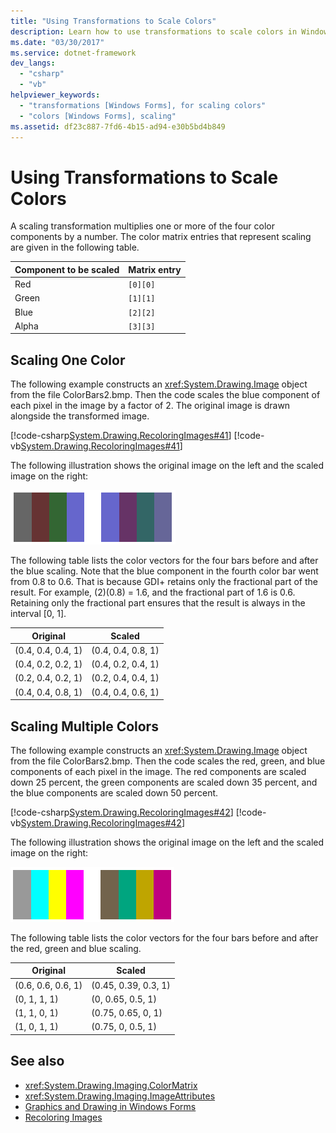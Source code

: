 ```yaml
---
title: "Using Transformations to Scale Colors"
description: Learn how to use transformations to scale colors in Windows Forms with code examples for scaling one or multiple colors.
ms.date: "03/30/2017"
ms.service: dotnet-framework
dev_langs: 
  - "csharp"
  - "vb"
helpviewer_keywords: 
  - "transformations [Windows Forms], for scaling colors"
  - "colors [Windows Forms], scaling"
ms.assetid: df23c887-7fd6-4b15-ad94-e30b5bd4b849
---
```

# Using Transformations to Scale Colors

A scaling transformation multiplies one or more of the four color components by a number. The color matrix entries that represent scaling are given in the following table.

|Component to be scaled|Matrix entry|
|----------------------------|------------------|
|Red|`[0][0]`|
|Green|`[1][1]`|
|Blue|`[2][2]`|
|Alpha|`[3][3]`|

## Scaling One Color

The following example constructs an <xref:System.Drawing.Image> object from the file ColorBars2.bmp. Then the code scales the blue component of each pixel in the image by a factor of 2. The original image is drawn alongside the transformed image.

[!code-csharp[System.Drawing.RecoloringImages#41](~/samples/snippets/csharp/VS_Snippets_Winforms/System.Drawing.RecoloringImages/CS/Class1.cs#41)]
[!code-vb[System.Drawing.RecoloringImages#41](~/samples/snippets/visualbasic/VS_Snippets_Winforms/System.Drawing.RecoloringImages/VB/Class1.vb#41)]

The following illustration shows the original image on the left and the scaled image on the right:

![Screenshot that compares the original and scaled colors.](./media/using-transformations-to-scale-colors/four-bar-scale-one-color.png)

The following table lists the color vectors for the four bars before and after the blue scaling. Note that the blue component in the fourth color bar went from 0.8 to 0.6. That is because GDI+ retains only the fractional part of the result. For example, (2)(0.8) = 1.6, and the fractional part of 1.6 is 0.6. Retaining only the fractional part ensures that the result is always in the interval [0, 1].

|Original|Scaled|
|--------------|------------|
|(0.4, 0.4, 0.4, 1)|(0.4, 0.4, 0.8, 1)|
|(0.4, 0.2, 0.2, 1)|(0.4, 0.2, 0.4, 1)|
|(0.2, 0.4, 0.2, 1)|(0.2, 0.4, 0.4, 1)|
|(0.4, 0.4, 0.8, 1)|(0.4, 0.4, 0.6, 1)|

## Scaling Multiple Colors

The following example constructs an <xref:System.Drawing.Image> object from the file ColorBars2.bmp. Then the code scales the red, green, and blue components of each pixel in the image. The red components are scaled down 25 percent, the green components are scaled down 35 percent, and the blue components are scaled down 50 percent.

[!code-csharp[System.Drawing.RecoloringImages#42](~/samples/snippets/csharp/VS_Snippets_Winforms/System.Drawing.RecoloringImages/CS/Class1.cs#42)]
[!code-vb[System.Drawing.RecoloringImages#42](~/samples/snippets/visualbasic/VS_Snippets_Winforms/System.Drawing.RecoloringImages/VB/Class1.vb#42)]

The following illustration shows the original image on the left and the scaled image on the right:

![Screenshot that compares the original and scaled red, green, and blue components.](./media/using-transformations-to-scale-colors/four-bar-scale-multiple-colors.png)

The following table lists the color vectors for the four bars before and after the red, green and blue scaling.

|Original|Scaled|
|--------------|------------|
|(0.6, 0.6, 0.6, 1)|(0.45, 0.39, 0.3, 1)|
|(0, 1, 1, 1)|(0, 0.65, 0.5, 1)|
|(1, 1, 0, 1)|(0.75, 0.65, 0, 1)|
|(1, 0, 1, 1)|(0.75, 0, 0.5, 1)|

## See also

- <xref:System.Drawing.Imaging.ColorMatrix>
- <xref:System.Drawing.Imaging.ImageAttributes>
- [Graphics and Drawing in Windows Forms](graphics-and-drawing-in-windows-forms.md)
- [Recoloring Images](recoloring-images.md)
